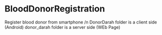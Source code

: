 # BloodDonorRegistration
Register blood donor from smartphone /n
DonorDarah folder is a client side (Android)
donor_darah folder is a server side (WEb Page)
